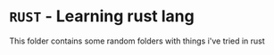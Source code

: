# `RUST` - Learning rust lang
This folder contains some random folders with things i've tried in rust
